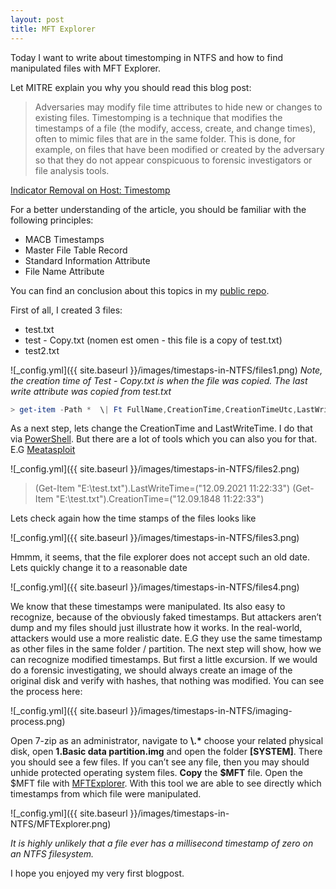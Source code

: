 ```yaml
---
layout: post
title: MFT Explorer
---
```

Today I want to write about timestomping in NTFS and how to find manipulated files with MFT Explorer.

Let MITRE explain you why you should read this blog post:
> Adversaries may modify file time attributes to hide new or changes to existing files. Timestomping is a technique that modifies the timestamps of a file (the modify, access, create, and change times), often to mimic files that are in the same folder. This is done, for example, on files that have been modified or created by the adversary so that they do not appear conspicuous to forensic investigators or file analysis tools.

[Indicator Removal on Host: Timestomp](https://attack.mitre.org/techniques/T1070/006/)

For a better understanding of the article, you should be familiar with the following principles:
- MACB Timestamps
- Master File Table Record
- Standard Information Attribute
- File Name Attribute 

You can find an conclusion about this topics in my [public repo](). 

First of all, I created 3 files:
- test.txt
- test - Copy.txt (nomen est omen - this file is a copy of test.txt)
- test2.txt

![_config.yml]({{ site.baseurl }}/images/timestaps-in-NTFS/files1.png)
*Note, the creation time of Test - Copy.txt is when the file was copied. The last write attribute was copied from test.txt*
```PowerShell
> get-item -Path *  \| Ft FullName,CreationTime,CreationTimeUtc,LastWriteTime,LastWriteTimeUtc
```

As a next step, lets change the CreationTime and LastWriteTime. I do that via [PowerShell](https://www.ghacks.net/2017/10/09/how-to-edit-timestamps-with-windows-powershell/). But there are a lot of tools which you can also you for that. E.G [Meatasploit](https://www.offensive-security.com/metasploit-unleashed/timestomp/)

![_config.yml]({{ site.baseurl }}/images/timestaps-in-NTFS/files2.png)

> (Get-Item "E:\test.txt").LastWriteTime=("12.09.2021 11:22:33")
> (Get-Item "E:\test.txt").CreationTime=("12.09.1848 11:22:33")

Lets check again how the time stamps of the files looks like

![_config.yml]({{ site.baseurl }}/images/timestaps-in-NTFS/files3.png)

Hmmm, it seems, that the file explorer does not accept such an old date. Lets quickly change it to  a reasonable date

![_config.yml]({{ site.baseurl }}/images/timestaps-in-NTFS/files4.png)

We know that these timestamps were manipulated. Its also easy to recognize, because of the obviously faked timestamps. But attackers aren’t dump and my files should just illustrate how it works. In the real-world, attackers would use a more realistic date. E.G they use the same timestamp as other files in the same folder / partition. The next step will show, how we can recognize modified timestamps. But first a little excursion. If we would do a forensic investigating, we should always create an image of the original disk and verify with hashes, that nothing was modified. You can see the process here:

![_config.yml]({{ site.baseurl }}/images/timestaps-in-NTFS/imaging-process.png)

Open 7-zip as an administrator, navigate to **\\\.\*** choose your related physical disk, open **1.Basic data partition.img** and open the folder **\[SYSTEM\]**. There you should see a few files. If you can’t see any file, then you may should unhide protected operating system files. **Copy** the **$MFT** file. Open the $MFT file with [MFTExplorer](https://f001.backblazeb2.com/file/EricZimmermanTools/MFTExplorer.zip). With this tool we are able to see directly which timestamps from which file were manipulated. 

![_config.yml]({{ site.baseurl }}/images/timestaps-in-NTFS/MFTExplorer.png)

*It is highly unlikely that a file ever has a millisecond timestamp of zero on an NTFS filesystem.*

I hope you enjoyed my very first blogpost. 
